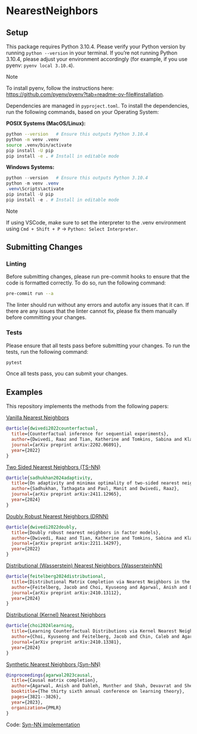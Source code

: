 # NearestNeighbors

<!-- Given an incomplete matrix, where the entries in the matrix could correpsond to either scalars or distributions, the goal is to fill in the rest of the matrix. See [examples](./examples/) on how matrix completion can be applied to problems in personalized healthcare, LLM evaluation, and more.  -->

<!-- We leverage nearest neighbor methods due to their simplicity and scalability. These algorithms estimate a missing entry by finding "similar" rows or columns and then use their average as the estimate for a missing entry. -->

## Setup
This package requires Python 3.10.4. Please verify your Python version by running `python --version` in your terminal. If you’re not running Python 3.10.4, please adjust your environment accordingly (for example, if you use pyenv: `pyenv local 3.10.4`).

> [!NOTE]
> To install pyenv, follow the instructions here: https://github.com/pyenv/pyenv?tab=readme-ov-file#installation.

Dependencies are managed in `pyproject.toml`. To install the dependencies, run the following commands, based on your Operating System:

**POSIX Systems (MacOS/Linux):**
```bash
python --version   # Ensure this outputs Python 3.10.4
python -m venv .venv
source .venv/bin/activate
pip install -U pip
pip install -e . # Install in editable mode
```
**Windows Systems:**
```powershell
python --version   # Ensure this outputs Python 3.10.4
python -m venv .venv
.venv\Scripts\activate
pip install -U pip
pip install -e . # Install in editable mode
```

> [!NOTE]
> If using VSCode, make sure to set the interpreter to the .venv environment using `Cmd + Shift + P` -> `Python: Select Interpreter`.

## Submitting Changes
### Linting
Before submitting changes, please run pre-commit hooks to ensure that the code is formatted correctly. To do so, run the following command:
```bash
pre-commit run --a
```
The linter should run without any errors and autofix any issues that it can. If there are any issues that the linter cannot fix, please fix them manually before committing your changes.


### Tests
Please ensure that all tests pass before submitting your changes. To run the tests, run the following command:
```bash
pytest
```
Once all tests pass, you can submit your changes.

## Examples

This repository implements the methods from the following papers:

[Vanilla Nearest Neighbors](https://arxiv.org/abs/2202.06891)
```bibtex
@article{dwivedi2022counterfactual,
  title={Counterfactual inference for sequential experiments},
  author={Dwivedi, Raaz and Tian, Katherine and Tomkins, Sabina and Klasnja, Predrag and Murphy, Susan and Shah, Devavrat},
  journal={arXiv preprint arXiv:2202.06891},
  year={2022}
}
```

[Two Sided Nearest Neighbors (TS-NN)](https://arxiv.org/abs/2411.12965)
```bibtex
@article{sadhukhan2024adaptivity,
  title={On adaptivity and minimax optimality of two-sided nearest neighbors},
  author={Sadhukhan, Tathagata and Paul, Manit and Dwivedi, Raaz},
  journal={arXiv preprint arXiv:2411.12965},
  year={2024}
}
```

[Doubly Robust Nearest Neighbors (DRNN)](https://arxiv.org/abs/2211.14297)
```bibtex
@article{dwivedi2022doubly,
  title={Doubly robust nearest neighbors in factor models},
  author={Dwivedi, Raaz and Tian, Katherine and Tomkins, Sabina and Klasnja, Predrag and Murphy, Susan and Shah, Devavrat},
  journal={arXiv preprint arXiv:2211.14297},
  year={2022}
}
```

[Distributional (Wasserstein) Nearest Neighbors (WassersteinNN)](https://arxiv.org/abs/2410.13112)
```bibtex
@article{feitelberg2024distributional,
  title={Distributional Matrix Completion via Nearest Neighbors in the Wasserstein Space},
  author={Feitelberg, Jacob and Choi, Kyuseong and Agarwal, Anish and Dwivedi, Raaz},
  journal={arXiv preprint arXiv:2410.13112},
  year={2024}
}
```

[Distributional (Kernel) Nearest Neighbors](https://arxiv.org/abs/2410.13381)
```bibtex
@article{choi2024learning,
  title={Learning Counterfactual Distributions via Kernel Nearest Neighbors},
  author={Choi, Kyuseong and Feitelberg, Jacob and Chin, Caleb and Agarwal, Anish and Dwivedi, Raaz},
  journal={arXiv preprint arXiv:2410.13381},
  year={2024}
}
```

[Synthetic Nearest Neighbors (Syn-NN)](https://arxiv.org/abs/2109.15154)
```bibtex
@inproceedings{agarwal2023causal,
  title={Causal matrix completion},
  author={Agarwal, Anish and Dahleh, Munther and Shah, Devavrat and Shen, Dennis},
  booktitle={The thirty sixth annual conference on learning theory},
  pages={3821--3826},
  year={2023},
  organization={PMLR}
}
```
Code: [Syn-NN implementation](https://github.com/AbdullahO/What-If/blob/main/algorithms/snn_biclustering.py)
